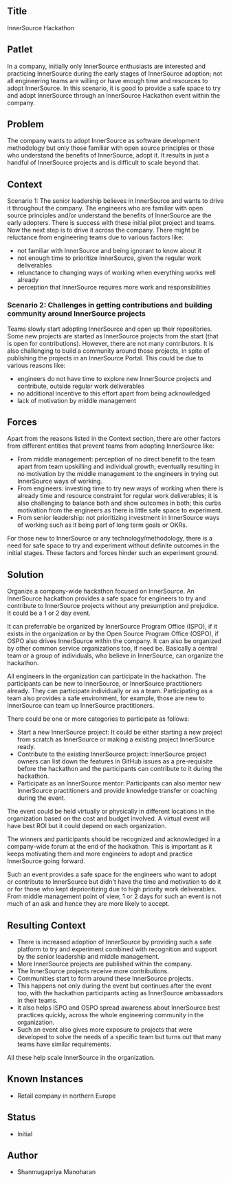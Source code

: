 ## Title

InnerSource Hackathon

## Patlet

In a company, initially only InnerSource enthusiasts are interested and practicing InnerSource during the early stages of InnerSource adoption; not all engineering teams are willing or have enough time and resources to adopt InnerSource. In this scenario, it is good to provide a safe space to try and adopt InnerSource through an InnerSource Hackathon event within the company.

## Problem

The company wants to adopt InnerSource as software development methodology but only those familiar with open source principles or those who understand the benefits of InnerSource, adopt it. It results in just a handful of InnerSource projects and is difficult to scale beyond that.

## Context

Scenario 1:
The senior leadership believes in InnerSource and wants to drive it throughout the company. The engineers who are familiar with open source principles and/or understand the benefits of InnerSource are the early adopters. There is success with these initial pilot project and teams. Now the next step is to drive it across the company. There might be reluctance from engineering teams due to various factors like:

* not familiar with InnerSource and being ignorant to know about it
* not enough time to prioritize InnerSource, given the regular work deliverables
* relunctance to changing ways of working when everything works well already
* perception that InnerSource requires more work and responsibilities

### Scenario 2: Challenges in getting contributions and building community around InnerSource projects

Teams slowly start adopting InnerSource and open up their repositories. Some new projects are started as InnerSource projects from the start (that is open for contributions). However, there are not many contributors. It is also challenging to build a community around those projects, in spite of publishing the projects in an InnerSource Portal.  This could be due to various reasons like:

* engineers do not have time to explore new InnerSource projects and contribute, outside regular work deliverables
* no additional incentive to this effort apart from being acknowledged
* lack of motivation by middle management

## Forces

Apart from the reasons listed in the Context section, there are other factors from different entities that prevent teams from adopting InnerSource like:

* From middle management: perception of no direct benefit to the team apart from team upskilling and individual growth; eventually resulting in no motivation by the middle management to the engineers in trying out InnerSource ways of working.
* From engineers: investing time to try new ways of working when there is already time and resource constraint for regular work deliverables; it is also challenging to balance both and show outcomes in both; this curbs motivation from the engineers as there is little safe space to experiment.
* From senior leadership: not prioritizing investment in InnerSource ways of working such as it being part of long term goals or OKRs.

For those new to InnerSource or any technology/methodology, there is a need for safe space to try and experiment without definite outcomes in the initial stages. These factors and forces hinder such an experiment ground.

## Solution

Organize a company-wide hackathon focused on InnerSource. An InnerSource hackathon provides a safe space for engineers to try and contribute to InnerSource projects without any presumption and prejudice. It could be a 1 or 2 day event.

It can preferrable be organized by InnerSource Program Office (ISPO), if it exists in the organization or by the Open Source Program Office (OSPO), if OSPO also drives InnerSource within the company. It can also be organized by other common service organizations too, if need be. Basically a central team or a group of individuals, who believe in InnerSource, can organize the hackathon.

All engineers in the organization can participate in the hackathon. The participants can be new to InnerSource, or InnerSource practitioners already. They can participate individually or as a team. Participating as a team also provides a safe environment, for example, those are new to InnerSource can team up InnerSource practitioners.

There could be one or more categories to participate as follows:

* Start a new InnerSource project: It could be either starting a new project from scratch as InnerSource or making a existing project InnerSource ready.
* Contribute to the existing InnerSource project: InnerSource project owners can list down the features in GitHub issues as a pre-requisite before the hackathon and the participants can contribute to it during the hackathon.
* Participate as an InnerSource mentor: Participants can also mentor new InnerSource practitioners and provide knowledge transfer or coaching during the event.

The event could be held virtually or physically in different locations in the organization based on the cost and budget involved. A virtual event will have best ROI but it could depend on each organization.

The winners and participants should be recognized and acknowledged in a company-wide forum at the end of the hackathon. This is important as it keeps motivating them and more engineers to adopt and practice InnerSource going forward.

Such an event provides a safe space for the engineers who want to adopt or contribute to InnerSource but didn't have the time and motivation to do it or for those who kept deprioritizing due to high priority work deliverables. From middle management point of view, 1 or 2 days for such an event is not much of an ask and hence they are more likely to accept.

## Resulting Context

* There is increased adoption of InnerSource by providing such a safe platform to try and experiment combined with recognition and support by the senior leadership and middle management.
* More InnerSource projects are published within the company.
* The InnerSource projects receive more contributions.
* Communities start to form around these InnerSource projects.
* This happens not only during the event but continues after the event too, with the hackathon participants acting as InnerSource ambassadors in their teams.
* It also helps ISPO and OSPO spread awareness about InnerSource best practices quickly, across the whole engineering community in the organization.
* Such an event also gives more exposure to projects that were developed to solve the needs of a specific team but turns out that many teams have similar requirements.

All these help scale InnerSource in the organization.

## Known Instances

* Retail company in northern Europe

## Status

* Initial

## Author

* Shanmugapriya Manoharan
